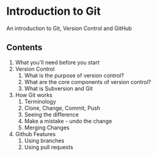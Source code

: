 # Introduction to Git
An introduction to Git, Version Control and GitHub

## Contents
1. What you'll need before you start
2. Version Control
    1. What is the purpose of version control?
    2. What are the core components of version control?
    3. What is Subversion and Git
3. How Git works
    1. Terminology
    3. Clone, Change, Commit, Push
    4. Seeing the difference
    5. Make a mistake - undo the change
    6. Merging Changes
4. Github Features
    1. Using branches
    2. Using pull requests
